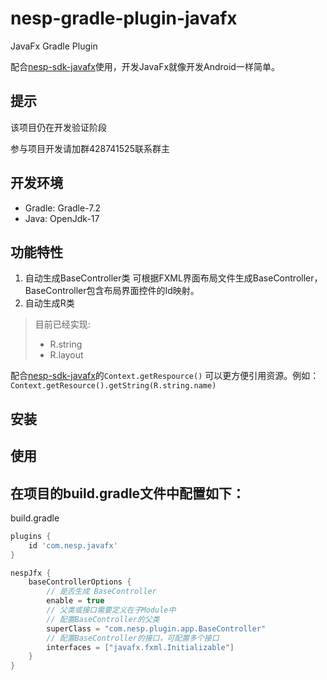 # nesp-gradle-plugin-javafx

JavaFx Gradle Plugin

配合[nesp-sdk-javafx](https://github.com/nespjin/nesp-sdk-javafx)使用，开发JavaFx就像开发Android一样简单。

## 提示

该项目仍在开发验证阶段

参与项目开发请加群428741525联系群主

## 开发环境

- Gradle: Gradle-7.2
- Java: OpenJdk-17

## 功能特性

1. 自动生成BaseController类 可根据FXML界面布局文件生成BaseController，BaseController包含布局界面控件的Id映射。
2. 自动生成R类

> 目前已经实现:
> - R.string
> - R.layout

配合[nesp-sdk-javafx](https://github.com/nespjin/nesp-sdk-javafx)的```Context.getRespource()``` 可以更方便引用资源。例如： ```
Context.getResource().getString(R.string.name)```

## 安装

## 使用

在项目的build.gradle文件中配置如下：
----
build.gradle

```Groovy
plugins {
    id 'com.nesp.javafx'
}

nespJfx {
    baseControllerOptions {
        // 是否生成 BaseController
        enable = true
        // 父类或接口需要定义在子Module中
        // 配置BaseController的父类
        superClass = "com.nesp.plugin.app.BaseController"
        // 配置BaseController的接口，可配置多个接口
        interfaces = ["javafx.fxml.Initializable"]
    }
}
```






